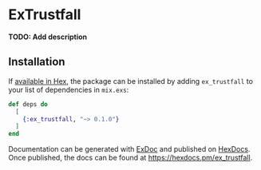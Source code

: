 # ExTrustfall

**TODO: Add description**

## Installation

If [available in Hex](https://hex.pm/docs/publish), the package can be installed
by adding `ex_trustfall` to your list of dependencies in `mix.exs`:

```elixir
def deps do
  [
    {:ex_trustfall, "~> 0.1.0"}
  ]
end
```

Documentation can be generated with [ExDoc](https://github.com/elixir-lang/ex_doc)
and published on [HexDocs](https://hexdocs.pm). Once published, the docs can
be found at <https://hexdocs.pm/ex_trustfall>.

